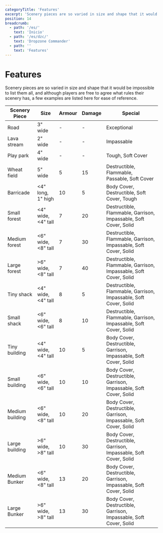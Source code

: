 ```yaml
---
categoryTitle: 'Features'
excerpt: 'Scenery pieces are so varied in size and shape that it would be impossible to list them all, and although players are free to agree what rules their scenery has, a few examples are listed here for ease of reference.'
position: 14
breadcrumb:
  - path: '/es/'
    text: 'Inicio'
  - path: '/es/dzc/'
    text: 'Dropzone Commander'
  - path: ''
    text: 'Features'
---
```


# Features

Scenery pieces are so varied in size and shape that it would be impossible to list them all, and although players are free to agree what rules their scenery has, a few examples are listed here for ease of reference.

<table>
  <thead>
    <tr>
      <th>Scenery Piece</th>
      <th>Size</th>
      <th>Armour</th>
      <th>Damage</th>
      <th>Special</th>
    </tr>
  </thead>
  <tbody>
    <tr>
      <td>Road</td>
      <td>3&quot; wide</td>
      <td>-</td>
      <td>-</td>
      <td>Exceptional</td>
    </tr>
    <tr>
      <td>Lava stream</td>
      <td>2&quot; wide</td>
      <td>-</td>
      <td>-</td>
      <td>Impassable</td>
    </tr>
    <tr>
      <td>Play park</td>
      <td>4&quot; wide</td>
      <td>-</td>
      <td>-</td>
      <td>Tough, Soft Cover</td>
    </tr>
    <tr>
      <td>Wheat field</td>
      <td>5&quot; wide</td>
      <td>5</td>
      <td>15</td>
      <td>Destructible, Flammable, Passable, Soft Cover</td>
    </tr>
    <tr>
      <td>Barricade</td>
      <td>&lt;4&quot; long, 1&quot; high</td>
      <td>10</td>
      <td>5</td>
      <td>Body Cover, Destructible, Soft Cover, Tough</td>
    </tr>
    <tr>
      <td>Small forest</td>
      <td>&lt;4&quot; wide, &lt;4&quot; tall</td>
      <td>7</td>
      <td>20</td>
      <td>Destructible, Flammable, Garrison, Impassable, Soft Cover, Solid</td>
    </tr>
    <tr>
      <td>Medium forest</td>
      <td>&lt;6&quot; wide, &lt;8&quot; tall</td>
      <td>7</td>
      <td>30</td>
      <td>Destructible, Flammable, Garrison, Impassable, Soft Cover, Solid</td>
    </tr>
    <tr>
      <td>Large forest</td>
      <td>&gt;6&quot; wide, &lt;8&quot; tall</td>
      <td>7</td>
      <td>40</td>
      <td>Destructible, Flammable, Garrison, Impassable, Soft Cover, Solid</td>
    </tr>
    <tr>
      <td>Tiny shack</td>
      <td>&lt;4&quot; wide, &lt;4&quot; tall</td>
      <td>8</td>
      <td>5</td>
      <td>Destructible, Flammable, Garrison, Impassable, Soft Cover, Solid</td>
    </tr>
    <tr>
      <td>Small shack</td>
      <td>&lt;6&quot; wide, &lt;6&quot; tall</td>
      <td>8</td>
      <td>10</td>
      <td>Destructible, Flammable, Garrison, Impassable, Soft Cover, Solid</td>
    </tr>
    <tr>
      <td>Tiny building</td>
      <td>&lt;4&quot; wide, &lt;4&quot; tall</td>
      <td>10</td>
      <td>5</td>
      <td>Body Cover, Destructible, Garrison, Impassable, Soft Cover, Solid</td>
    </tr>
    <tr>
      <td>Small building</td>
      <td>&lt;6&quot; wide, &lt;6&quot; tall</td>
      <td>10</td>
      <td>10</td>
      <td>Body Cover, Destructible, Garrison, Impassable, Soft Cover, Solid</td>
    </tr>
    <tr>
      <td>Medium building</td>
      <td>&lt;6&quot; wide, &lt;8&quot; tall</td>
      <td>10</td>
      <td>20</td>
      <td>Body Cover, Destructible, Garrison, Impassable, Soft Cover, Solid</td>
    </tr>
    <tr>
      <td>Large building</td>
      <td>&gt;6&quot; wide, &gt;8&quot; tall</td>
      <td>10</td>
      <td>30</td>
      <td>Body Cover, Destructible, Garrison, Impassable, Soft Cover, Solid</td>
    </tr>
    <tr>
      <td>Medium Bunker</td>
      <td>&lt;6&quot; wide, &lt;8&quot; tall</td>
      <td>13</td>
      <td>20</td>
      <td>Body Cover, Destructible, Garrison, Impassable, Soft Cover, Solid</td>
    </tr>
    <tr>
      <td>Large Bunker</td>
      <td>&gt;6&quot; wide, &gt;8&quot; tall</td>
      <td>13</td>
      <td>30</td>
      <td>Body Cover, Destructible, Garrison, Impassable, Soft Cover, Solid</td>
    </tr>
  </tbody>
</table>

